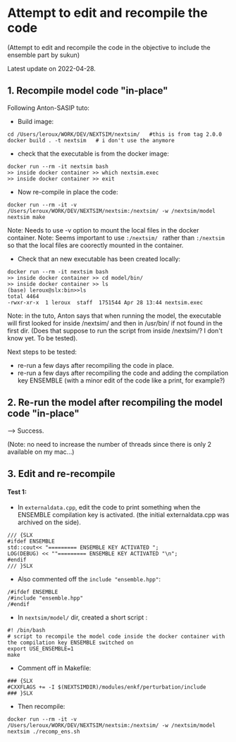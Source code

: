 
# Attempt to edit and recompile the code
(Attempt to edit and recompile the code in the objective to include the ensemble part by sukun)

Latest update on 2022-04-28.


## 1. Recompile model code "in-place"
Following Anton-SASIP tuto:
* Build image:
```
cd /Users/leroux/WORK/DEV/NEXTSIM/nextsim/   #this is from tag 2.0.0
docker build . -t nextsim   # i don't use the anymore
```
* check that the executable is from the docker image:
```
docker run --rm -it nextsim bash
>> inside docker container >> which nextsim.exec
>> inside docker container >> exit
```
* Now re-compile in place the code:
```
docker run --rm -it -v /Users/leroux/WORK/DEV/NEXTSIM/nextsim:/nextsim/ -w /nextsim/model nextsim make
```
Note: Needs to use -v option to mount the local files in the docker container.
Note: Seems important to use `:/nextsim/ ` rather than `:/nextsim` so that the local files are coorectly mounted in the container.
* Check that an new executable has been created locally:
```
docker run --rm -it nextsim bash
>> inside docker container >> cd model/bin/
>> inside docker container >> ls
(base) leroux@slx:bin>>ls
total 4464
-rwxr-xr-x  1 leroux  staff  1751544 Apr 28 13:44 nextsim.exec
```
Note: in the tuto, Anton says that when running the model, the executable will first looked for inside /nextsim/ and then in /usr/bin/ if not found in the first dir. (Does that suppose to run the script from inside /nextsim/? I don't know yet. To be tested).

Next steps to be tested:
- re-run a few days after recompiling the code in place.
- re-run a few days after recompiling the code and adding the compilation key ENSEMBLE (with a minor edit of the code like a print, for example?)

## 2. Re-run the model after recompiling the  model code "in-place"
--> Success.

(Note: no need to increase the number of threads since there is only 2 available on my mac...)

## 3. Edit and re-recompile
#### Test 1: 
* In `externaldata.cpp`, edit the code to print something when the ENSEMBLE compilation key is activated. (the initial externaldata.cpp was archived on the side). 
```
/// {SLX
#ifdef ENSEMBLE
std::cout<< "========= ENSEMBLE KEY ACTIVATED ";
LOG(DEBUG) << ""========= ENSEMBLE KEY ACTIVATED "\n";
#endif
/// }SLX
```
* Also commented off the `include "ensemble.hpp"`:
```
/#ifdef ENSEMBLE
/#include "ensemble.hpp"
/#endif
```
* In `nextsim/model/` dir, created a short script :
```
#! /bin/bash
# script to recompile the model code inside the docker container with the compilation key ENSEMBLE switched on
export USE_ENSEMBLE=1
make
```
* Comment off in Makefile:
```
### {SLX
#CXXFLAGS += -I $(NEXTSIMDIR)/modules/enkf/perturbation/include
### }SLX
```
* Then recompile:
```
docker run --rm -it -v /Users/leroux/WORK/DEV/NEXTSIM/nextsim:/nextsim/ -w /nextsim/model nextsim ./recomp_ens.sh
```
